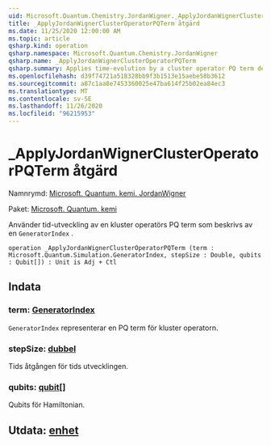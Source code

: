 ```yaml
---
uid: Microsoft.Quantum.Chemistry.JordanWigner._ApplyJordanWignerClusterOperatorPQTerm
title: _ApplyJordanWignerClusterOperatorPQTerm åtgärd
ms.date: 11/25/2020 12:00:00 AM
ms.topic: article
qsharp.kind: operation
qsharp.namespace: Microsoft.Quantum.Chemistry.JordanWigner
qsharp.name: _ApplyJordanWignerClusterOperatorPQTerm
qsharp.summary: Applies time-evolution by a cluster operator PQ term described by a `GeneratorIndex`.
ms.openlocfilehash: d39f74721a518328bb9f3b1513e15aebe58b3612
ms.sourcegitcommit: a87c1aa8e7453360025e47ba614f25b02ea84ec3
ms.translationtype: MT
ms.contentlocale: sv-SE
ms.lasthandoff: 11/26/2020
ms.locfileid: "96215953"
---
```

# <a name="_applyjordanwignerclusteroperatorpqterm-operation"></a>_ApplyJordanWignerClusterOperatorPQTerm åtgärd

Namnrymd: [Microsoft. Quantum. kemi. JordanWigner](xref:Microsoft.Quantum.Chemistry.JordanWigner)

Paket: [Microsoft. Quantum. kemi](https://nuget.org/packages/Microsoft.Quantum.Chemistry)


Använder tid-utveckling av en kluster operatörs PQ term som beskrivs av en `GeneratorIndex` .

```qsharp
operation _ApplyJordanWignerClusterOperatorPQTerm (term : Microsoft.Quantum.Simulation.GeneratorIndex, stepSize : Double, qubits : Qubit[]) : Unit is Adj + Ctl
```


## <a name="input"></a>Indata

### <a name="term--generatorindex"></a>term: [GeneratorIndex](xref:Microsoft.Quantum.Simulation.GeneratorIndex)

`GeneratorIndex` representerar en PQ term för kluster operatorn.


### <a name="stepsize--double"></a>stepSize: [dubbel](xref:microsoft.quantum.lang-ref.double)

Tids åtgången för tids utvecklingen.


### <a name="qubits--qubit"></a>qubits: [qubit](xref:microsoft.quantum.lang-ref.qubit)[]

Qubits för Hamiltonian.



## <a name="output--unit"></a>Utdata: [enhet](xref:microsoft.quantum.lang-ref.unit)

